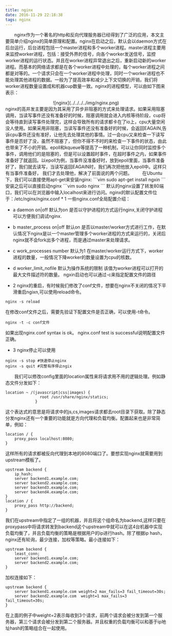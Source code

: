 ```yaml
---
title: nginx
date: 2016-11-29 22:18:38
tags: nginx
---
```


&emsp;&emsp;nginx作为一个著名的http和反向代理服务器已经得到了广泛的应用，本文主要简单介绍nginx的简单原理和配置。<!--more-->nginx在启动之后，默认会以daemon方式在后台运行，后台进程包括一个master进程和多个worker进程。master进程主要用来监控worker进程，包括：接受外界的信号，向各个worker发送信号，监控worker进程的运行状态。并且在worker进程异常退出之后，重新启动新的worker进程。而基本的网络请求都是在各个worker进程中处理的，每个worker进程之间都是对等的。一个请求只会在一个worker进程中处理，同时一个worker进程也不能处理其他进程的数据。一般为了提高效率和减少上下文切换的开销，我们将worker进程数量设置成和机器cup数量一致。nginx的进程模型，可以由如下图来表示：
<center>
![nginx](../../../../img/nginx.png)
</center>
nginx的高并发主要是因为其采用了异步非阻塞的方式来处理请求。如果采用阻塞调用，当读写事件还没有准备好的时候，阻塞调用就会进入内核等待阶段，cup将会等待直到读写事件处理完，这样会导致所有的请求都卡在了io上，cpu大量空闲没人使用。如果采用非阻塞，当读写事件还没有准备好的时候，会返回EAGAIN,告诉cpu事件还没有准好，让他先去处理其他的事情。过一会cpu又来检查一下读写事件是否好了没，虽然不阻塞了，但你不得不不时的来检查一下事件的状态，由此也带来了不小的开销。epoll和kqueue等提高了一种机制，可以让你同时监控多个事件，调用他们的是阻塞的，但是可以设置超时事件，在超时事件之内，如果事件准备好了就返回。以epoll为例，当事件没准备好时，放到epoll里面，当事件准备好了，我们就去读写，当读写返回EAGAIN时，我们再次把他放入epoll中。这样只有当事件准备好， 我们才去处理他，解决了前面说的两个问题。
&emsp;&emsp;在Ubuntu下，我们可以直接使用apt-get来安装nginx:
```vim
sudo apt-get install ngxin
```
安装之后可以直接启动nginx
```vim
sudo nginx
```
默认的nginx设置了转发80端口，我们可以在浏览器中输入localhost来进行访问。nginx的默认配置文件位于：/etc/nginx/nginx.conf
* 1 一些nginx.conf全局配置介绍：

+ a daemon on|off 默认为on
是否以守护进程的方式运行nginx,关闭守护进程可以方便我们调试nginx.

+ b master_process on|off 默认on
是否以master/worker方式进行工作，在默认情况下nginx是以一个master管理多个worker进程的方式来运行的，关闭后nginx就不会fork出多个进程，而是通过master来处理请求。

+ c work_processes number 默认为1
在master/worker运行方式下，worker进程的数量，一般情况下降worker的数量设置为cpu的核数。

+ d worker_limit_nofile 默认为操作系统的限制
该值为worker进程可以打开的最大文件描述符的数量。
ngxin启动也可以通过-c来指定配置文件的路径

* 2 nginx的重启，有时候我们修改了conf文件，想要在nginx不关闭的情况下平滑重启ngixn,可以使用reload命令。
```vim
nginx -s reload
```
在修改conf文件之后，需要先验证下配置文件是否正确，可以使用-t命令。
```vim
nginx -t -c conf文件
```
如果出现nginx.conf syntax is ok。
nginx.conf test is successful说明配置文件正确。
* 3 nginx停止可以使用
```vim
nginx -s stop #快速停止nginx
nginx -s quit #完整有序停止ngix
```
&emsp;&emsp;我们可以修改config里面的location属性来将请求用不用的逻辑处理。例如静态文件分发如下：
```vim
location ~ /(javascript|css|images) {
               root /usr/share/nginx/statics;
             }
```
这个表达式的意思是将请求中的js,cs,images请求都去root目录下获取。除了静态分发nginx还有一个重要的功能就是方向代理和负载均衡。配置起来也是非常简单，例如：
```vim
location / {
    proxy_pass localhost:8080;
}
```
这样所有的请求都被反向代理到本地的8080端口了。要想实现nginx就需要用到upstream模板了。
```vim
upstream backend {
    ip_hash;    
    server backend1.example.com;
    server backend2.example.com;
    server backend3.example.com;
    server backend4.example.com;
}
location / {
    proxy_pass http://backend;
}
```
我们在upstream中指定了一组的机器，并且将这个组命名为backend,这样只要在proxypass中将请求转发到backend这个upstream中就可以在这4台机器中实现负载均衡了，并且负载均衡的策略是根据用户的ip进行hash。除了根据ip hash，nginx还有轮询，最少连接，加权等策略。最小连接如下：
```vim
upstream backend {
    least_conn;    
    server backend1.example.com;
    server backend2.example.com;
}
```
加权连接如下：
```vim
upstream backend { 
    server backend1.example.com weight=2 max_fails=3 fail_timeout=30s;
    server backend2.example.com  weight=1 max_fails=3 fail_timeout=30s;
}
```
在上面的例子中weight=2表示每收到3个请求，前两个请求会被分发到第一个服务器，第三个请求会被分发到第二个服务器。并且权重的负载均衡可以和基于ip地址hash的策略组合在一起使用。
